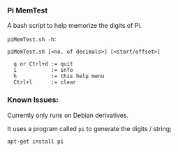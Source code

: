 ### Pi MemTest 

A bash script to help memorize the digits of Pi.

`piMemTest.sh -h`:

```
piMemTest.sh [<no. of decimals>] [<start/offset>]

  q or Ctrl+d := quit
  i           := info
  h           := this help menu
  Ctrl+l      := clear
```

### Known Issues:

Currently only runs on Debian derivatives.

It uses a program called `pi` to generate the digits / string;

```bash
apt-get install pi
```
